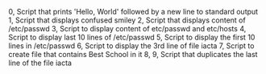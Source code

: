 0, Script that prints 'Hello, World' followed by a new line to standard output
1, Script that displays confused smiley
2, Script that displays content of /etc/passwd
3, Script to display content of etc/passwd and etc/hosts
4, Script to display last 10 lines of /etc/passwd
5, Script to display the first 10 lines in /etc/passwd
6, Script to display the 3rd line of file iacta
7, Script to create file that contains Best School in it
8,
9, Script that duplicates the last line of the file iacta 
